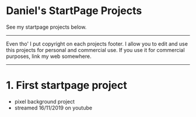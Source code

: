 # Daniel's StartPage Projects
See my startpage projects below.
____________________________________________________________________________
Even tho' I put copyright on each projects footer.
I allow you to edit and use this projects for personal and commercial use.
If you use it for commercial purposes, link my web somewhere.
____________________________________________________________________________

# 1. First startpage project
- pixel background project
- streamed 16/11/2019 on youtube
